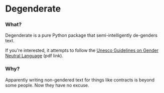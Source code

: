 # Degenderate

### What?

Degenderate is a pure Python package that semi-intelligently de-genders text.

If you're interested, it attempts to follow the [Unesco Guidelines on Gender Neutral Language](http://unesdoc.unesco.org/images/0011/001149/114950mo.pdf) (pdf link).

### Why?

Apparently writing non-gendered text for things like contracts is beyond some people. Now they have no excuse.